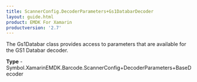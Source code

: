 ```yaml
---
title: ScannerConfig.DecoderParameters+Gs1DatabarDecoder
layout: guide.html
product: EMDK For Xamarin 
productversion: '2.7' 
---
```

The Gs1Databar class provides access to parameters that are available for the GS1 Databar decoder.

**Type** - Symbol.XamarinEMDK.Barcode.ScannerConfig+DecoderParameters+BaseDecoder

